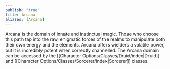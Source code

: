 ```yaml
---
publish: "true"
title: Arcana
aliases: [Arcana]
---
```

Arcana is the domain of innate and instinctual magic. Those who choose this path tap into the raw, enigmatic forces of the realms to manipulate both their own energy and the elements. Arcana offers wielders a volatile power, but it is incredibly potent when correctly channelled. The Arcana domain can be accessed by the [[Character Options/Classes/Druid/index|Druid]] and [[Character Options/Classes/Sorcerer/index|Sorcerer]] classes.
